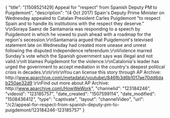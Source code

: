 {
    "title": "[1508521429] Appeal for \"respect\" from Spanish Deputy PM to Puigdemont",
    "description": "(4 Oct 2017) Spain's Deputy Prime Minister on Wednesday appealed to Catalan President Carles Puigdemont \"to respect Spain and to handle its institutions with the respect they deserve.\" \r\nSoraya Saenz de Santamaria was responding to a speech by Puigdemont in which he vowed to push ahead with a roadmap for the region's secession.\r\nSantamaria argued that Puigdemont's televised statement late on Wednesday had created more unease and unrest following the disputed independence referendum.\r\nViolence marred Sunday's vote which the Spanish government says was illegal and not valid.\r\nIt blames Puigdemont for the violence.\r\nCatalonia's leader has urged the government to accept mediation in the country's deepest political crisis in decades.\r\n\r\n\r\nYou can license this story through AP Archive: http:\/\/www.aparchive.com\/metadata\/youtube\/846fb3d6b1017ae70dd6dab250ae32d9 \r\nFind out more about AP Archive: http:\/\/www.aparchive.com\/HowWeWork",
    "channelid": "123184246",
    "videoid": "123185757",
    "date_created": "1507599114",
    "date_modified": "1508436412",
    "type": "captivate",
    "layout": "channelVideo",
    "url": "\/c2\/appeal-for-respect-from-spanish-deputy-pm-to-puigdemont\/123184246-123185757"
}